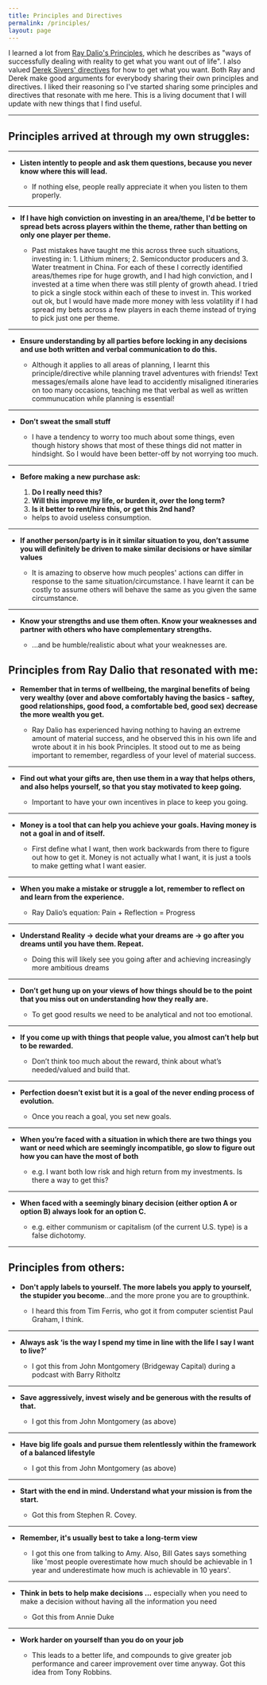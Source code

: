 ```yaml
---
title: Principles and Directives
permalink: /principles/
layout: page
---
```


I learned a lot from [Ray Dalio's Principles][1], which he describes as "ways of successfully dealing with reality to get what you want out of life". I also valued [Derek Sivers' directives][2] for how to get what you want. Both Ray and Derek make good arguments for everybody sharing their own principles and directives. I liked their reasoning so I've started sharing some principles and directives that resonate with me here. This is a living document that I will update with new things that I find useful. 

***

## Principles arrived at through my own struggles:


***
- **Listen intently to people and ask them questions, because you never know where this will lead.**

	- If nothing else, people really appreciate it when you listen to them properly.

***
- **If I have high conviction on investing in an area/theme, I'd be better to spread bets across players within the theme, rather than betting on only one player per theme.**

	- Past mistakes have taught me this across three such situations, investing in: 1. Lithium miners; 2. Semiconductor producers and 3. Water treatment in China. For each of these I correctly identified areas/themes ripe for huge growth, and I had high conviction, and I invested at a time when there was still plenty of growth ahead. I tried to pick a single stock within each of these to invest in. This worked out ok, but I would have made more money with less volatility if I had spread my bets across a few players in each theme instead of trying to pick just one per theme.

***
- **Ensure understanding by all parties before locking in any decisions and use both written and verbal communication to do this.**

	-  Although it applies to all areas of planning, I learnt this principle/directive while planning travel adventures with friends! Text messages/emails alone have lead to accidently misaligned itineraries on too many occasions, teaching me that verbal as well as written communucation while planning is essential!
	
***
- **Don’t sweat the small stuff**

	- I have a tendency to worry too much about some things, even though history shows that most of these things did not matter in hindsight. So I would have been better-off by not worrying too much.

***
- **Before making a new purchase ask:**

	1. **Do I really need this?**
	2. **Will this improve my life, or burden it, over the long term?**
	3. **Is it better to rent/hire this, or get this 2nd hand?**

	- helps to avoid useless consumption.

***
- **If another person/party is in it similar situation to you, don’t assume you will definitely be driven to make similar decisions or have similar values**

	- It is amazing to observe how much peoples' actions can differ in response to the same situation/circumstance. I have learnt it can be costly to assume others will behave the same as you given the same circumstance.

***	
- **Know your strengths and use them often. Know your weaknesses and partner with others who have complementary strengths.**

	- ...and be humble/realistic about what your weaknesses are.

## Principles from Ray Dalio that resonated with me:

- **Remember that in terms of wellbeing, the marginal benefits of being very wealthy (over and above comfortably having the basics - saftey, good relationships, good food, a comfortable bed, good sex) decrease the more wealth you get.**

	- Ray Dalio has experienced having nothing to having an extreme amount of material success, and he observed this in his own life and wrote about it in his book Principles. It stood out to me as being important to remember, regardless of your level of material success.

***
- **Find out what your gifts are, then use them in a way that helps others, and also helps yourself, so that you stay motivated to keep going.**

	- Important to have your own incentives in place to keep you going.

***
- **Money is a tool that can help you achieve your goals. Having money is not a goal in and of itself.**

	- First define what I want, then work backwards from there to figure out how to get it. Money is not actually what I want, it is just a tools to make getting what I want easier.

***
- **When you make a mistake or struggle a lot, remember to reflect on and learn from the experience.**

	- Ray Dalio’s equation: Pain + Reflection = Progress

***
- **Understand Reality -> decide what your dreams are -> go after you dreams until you have them. Repeat.**

	- Doing this will likely see you going after and achieving increasingly more ambitious dreams

***
- **Don’t get hung up on your views of how things should be to the point that you miss out on understanding how they really are.**

	- To get good results we need to be analytical and not too emotional.

***
- **If you come up with things that people value, you almost can’t help but to be rewarded.**

	- Don’t think too much about the reward, think about what’s needed/valued and build that.

***
- **Perfection doesn’t exist but it is a goal of the never ending process of evolution.**

	- Once you reach a goal, you set new goals.

***
- **When you’re faced with a situation in which there are two things you want or need which are seemingly incompatible, go slow to figure out how you can have the most of both**

	- e.g. I want both low risk and high return from my investments. Is there a way to get this?

***
- **When faced with a seemingly binary decision (either option A or option B) always look for an option C.**

	- e.g. either communism or capitalism (of the current U.S. type) is a false dichotomy.

***

## Principles from others:

- **Don't apply labels to yourself. The more labels you apply to yourself, the stupider you become**...and the more prone you are to groupthink. 

	- I heard this from Tim Ferris, who got it from computer scientist Paul Graham, I think.

***
- **Always ask ‘is the way I spend my time in line with the life I say I want to live?’**

	- I got this from John Montgomery (Bridgeway Capital) during a podcast with Barry Ritholtz

***
- **Save aggressively, invest wisely and be generous with the results of that.**

	- I got this from John Montgomery (as above) 

***
- **Have big life goals and pursue them relentlessly within the framework of a balanced lifestyle**

	- I got this from John Montgomery (as above) 

***
- **Start with the end in mind. Understand what your mission is from the start.** 

	- Got this from Stephen R. Covey. 

***
- **Remember, it's usually best to take a long-term view**

	- I got this one from talking to Amy. Also, Bill Gates says something like 'most people overestimate how much should be achievable in 1 year and underestimate how much is achievable in 10 years'.

***
- **Think in bets to help make decisions ...** especially when you need to make a decision without having all the information you need

	- Got this from Annie Duke 

***
- **Work harder on yourself than you do on your job**

	 - This leads to a better life, and compounds to give greater job performance and career improvement over time anyway. Got this idea from Tony Robbins.

[1]: https://www.principles.com/
[2]: https://sivers.org/d1
